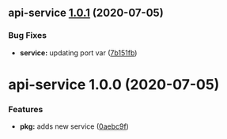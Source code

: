 ## api-service [1.0.1](https://github.com/esatterwhite/release-project/compare/api-service@1.0.0...api-service@1.0.1) (2020-07-05)


### Bug Fixes

* **service:** updating port var ([7b151fb](https://github.com/esatterwhite/release-project/commit/7b151fba92665646c48df506de75911541c51519))

# api-service 1.0.0 (2020-07-05)


### Features

* **pkg:** adds new service ([0aebc9f](https://github.com/esatterwhite/release-project/commit/0aebc9f899e34a7e22276558328c296c78067a10))
